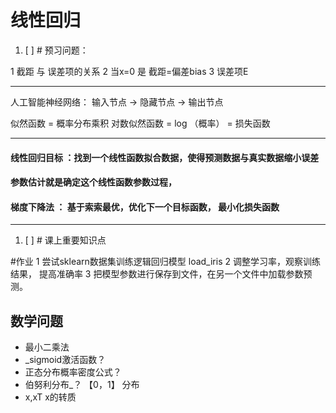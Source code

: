 # 线性回归

1. [ ] # 预习问题：

1 截距 与 误差项的关系
2 当x=0 是 截距=偏差bias
3 误差项E


<hr>

人工智能神经网络：
输入节点 -> 隐藏节点 -> 输出节点




似然函数 = 概率分布乘积
对数似然函数 = log （概率） = 损失函数
<hr>

#### 线性回归目标 ：找到一个线性函数拟合数据，使得预测数据与真实数据缩小误差
#### 参数估计就是确定这个线性函数参数过程，
#### 梯度下降法 ： 基于索索最优，优化下一个目标函数， 最小化损失函数

<hr>

1. [ ] # 课上重要知识点



#作业
1 尝试sklearn数据集训练逻辑回归模型
    load_iris
2 调整学习率，观察训练结果， 提高准确率
3 把模型参数进行保存到文件，在另一个文件中加载参数预测。



## 数学问题 

* 最小二乘法
* _sigmoid激活函数？
* 正态分布概率密度公式？
* 伯努利分布_？ 【0，1】 分布
* x,xT x的转质


